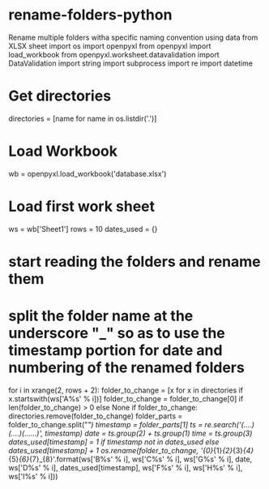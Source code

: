 # rename-folders-python
Rename multiple folders witha specific naming convention using data from XLSX sheet
import os
import openpyxl
from openpyxl import load_workbook
from openpyxl.worksheet.datavalidation import DataValidation
import string
import subprocess
import re
import datetime

# Get directories
directories = [name for name in os.listdir('.')]

# Load Workbook
wb = openpyxl.load_workbook('database.xlsx')

# Load first work sheet
ws = wb['Sheet1']
rows = 10
dates_used = {}
# start reading the folders and rename them
# split the folder name at the underscore "_" so as to use the timestamp portion for date and numbering of the renamed folders
for i in xrange(2, rows + 2):
    folder_to_change = [x for x in directories if x.startswith(ws['A%s' % i])]
    folder_to_change = folder_to_change[0] if len(folder_to_change) > 0 else None
    if folder_to_change:
        directories.remove(folder_to_change)
        folder_parts = folder_to_change.split("_")
        timestamp = folder_parts[1]
        ts = re.search('(....)(....)(......)', timestamp)
        date = ts.group(2) + ts.group(1)
        time = ts.group(3)
        dates_used[timestamp] = 1 if timestamp not in dates_used else dates_used[timestamp] + 1
        os.rename(folder_to_change,
                  '{0}_{1}_{2}_{3}_{4}_{5}_{6}_{7}_{8}'.format(ws['B%s' % i], ws['C%s' % i], ws['G%s' % i], date, ws['D%s' % i], dates_used[timestamp], ws['F%s' % i], ws['H%s' % i], ws['I%s' % i]))

